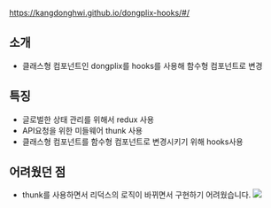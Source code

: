 https://kangdonghwi.github.io/dongplix-hooks/#/

## 소개

- 클래스형 컴포넌트인 dongplix를 hooks를 사용해 함수형 컴포넌트로 변경

## 특징

- 글로벌한 상태 관리를 위해서 redux 사용
- API요청을 위한 미들웨어 thunk 사용
- 클래스형 컴포넌트를 함수형 컴포넌트로 변경시키기 위해 hooks사용

## 어려웠던 점
- thunk를 사용하면서 리덕스의 로직이 바뀌면서 구현하기 어려웠습니다.
![](https://miro.medium.com/max/700/1*BHUKvOmqPjJHpRY1wp1YFw.png)


